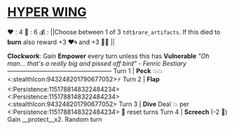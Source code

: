 # [__**HYPER WING**__](<https://www.youtube.com/watch?v=NBFuzr_GnqQ>)
❤️ : 4
🔷 : 6
💰 : ||Choose between 1 of 3 `tdt$rare_artifacts`. If this died to __burn__ also reward +3 ❤️🌀 and +3 🔷🌀 ||

**Clockwork**: Gain __Empower__ every turn unless this has __Vulnerable__
*"Oh man... that's a really big and pissed off bird" - Fenric Bestiary*
—————————————————
Turn 1  | **Peck** 💥💥<:stealthIcon:943248201790677052>⚡
Turn 2 | **Flap** <:Persistence:1151788148322484234><:Persistence:1151788148322484234><:stealthIcon:943248201790677052>
Turn 3 | **Dive** Deal 💥 per <:Persistence:1151788148322484234> 🔀 reset turns
Turn 4 | **Screech** (-2 🔷) Gain __protect__x2. Random turn
